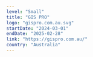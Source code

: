 ```yaml
---
level: "Small"
title: "GIS PRO"
logo: "gispro.com.au.svg"
startDate: "2024-03-01"
endDate: "2025-02-28"
link: "https://gispro.com.au/"
country: "Australia"
---
```

